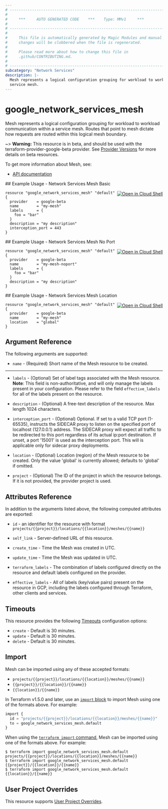 ```yaml
---
# ----------------------------------------------------------------------------
#
#     ***     AUTO GENERATED CODE    ***    Type: MMv1     ***
#
# ----------------------------------------------------------------------------
#
#     This file is automatically generated by Magic Modules and manual
#     changes will be clobbered when the file is regenerated.
#
#     Please read more about how to change this file in
#     .github/CONTRIBUTING.md.
#
# ----------------------------------------------------------------------------
subcategory: "Network Services"
description: |-
  Mesh represents a logical configuration grouping for workload to workload communication within a
  service mesh.
---
```


# google_network_services_mesh

Mesh represents a logical configuration grouping for workload to workload communication within a
service mesh. Routes that point to mesh dictate how requests are routed within this logical
mesh boundary.

~> **Warning:** This resource is in beta, and should be used with the terraform-provider-google-beta provider.
See [Provider Versions](https://terraform.io/docs/providers/google/guides/provider_versions.html) for more details on beta resources.

To get more information about Mesh, see:

* [API documentation](https://cloud.google.com/traffic-director/docs/reference/network-services/rest/v1beta1/projects.locations.meshes)

<div class = "oics-button" style="float: right; margin: 0 0 -15px">
  <a href="https://console.cloud.google.com/cloudshell/open?cloudshell_git_repo=https%3A%2F%2Fgithub.com%2Fterraform-google-modules%2Fdocs-examples.git&cloudshell_image=gcr.io%2Fcloudshell-images%2Fcloudshell%3Alatest&cloudshell_print=.%2Fmotd&cloudshell_tutorial=.%2Ftutorial.md&cloudshell_working_dir=network_services_mesh_basic&open_in_editor=main.tf" target="_blank">
    <img alt="Open in Cloud Shell" src="//gstatic.com/cloudssh/images/open-btn.svg" style="max-height: 44px; margin: 32px auto; max-width: 100%;">
  </a>
</div>
## Example Usage - Network Services Mesh Basic


```hcl
resource "google_network_services_mesh" "default" {
  provider    = google-beta
  name        = "my-mesh"
  labels      = {
    foo = "bar"
  }
  description = "my description"
  interception_port = 443
}
```
<div class = "oics-button" style="float: right; margin: 0 0 -15px">
  <a href="https://console.cloud.google.com/cloudshell/open?cloudshell_git_repo=https%3A%2F%2Fgithub.com%2Fterraform-google-modules%2Fdocs-examples.git&cloudshell_image=gcr.io%2Fcloudshell-images%2Fcloudshell%3Alatest&cloudshell_print=.%2Fmotd&cloudshell_tutorial=.%2Ftutorial.md&cloudshell_working_dir=network_services_mesh_no_port&open_in_editor=main.tf" target="_blank">
    <img alt="Open in Cloud Shell" src="//gstatic.com/cloudssh/images/open-btn.svg" style="max-height: 44px; margin: 32px auto; max-width: 100%;">
  </a>
</div>
## Example Usage - Network Services Mesh No Port


```hcl
resource "google_network_services_mesh" "default" {
  provider    = google-beta
  name        = "my-mesh-noport"
  labels      = {
    foo = "bar"
  }
  description = "my description"
}
```
<div class = "oics-button" style="float: right; margin: 0 0 -15px">
  <a href="https://console.cloud.google.com/cloudshell/open?cloudshell_git_repo=https%3A%2F%2Fgithub.com%2Fterraform-google-modules%2Fdocs-examples.git&cloudshell_image=gcr.io%2Fcloudshell-images%2Fcloudshell%3Alatest&cloudshell_print=.%2Fmotd&cloudshell_tutorial=.%2Ftutorial.md&cloudshell_working_dir=network_services_mesh_location&open_in_editor=main.tf" target="_blank">
    <img alt="Open in Cloud Shell" src="//gstatic.com/cloudssh/images/open-btn.svg" style="max-height: 44px; margin: 32px auto; max-width: 100%;">
  </a>
</div>
## Example Usage - Network Services Mesh Location


```hcl
resource "google_network_services_mesh" "default" {
  provider    = google-beta
  name        = "my-mesh"
  location    = "global"
}
```

## Argument Reference

The following arguments are supported:


* `name` -
  (Required)
  Short name of the Mesh resource to be created.


- - -


* `labels` -
  (Optional)
  Set of label tags associated with the Mesh resource.
  **Note**: This field is non-authoritative, and will only manage the labels present in your configuration.
  Please refer to the field `effective_labels` for all of the labels present on the resource.

* `description` -
  (Optional)
  A free-text description of the resource. Max length 1024 characters.

* `interception_port` -
  (Optional)
  Optional. If set to a valid TCP port (1-65535), instructs the SIDECAR proxy to listen on the
  specified port of localhost (127.0.0.1) address. The SIDECAR proxy will expect all traffic to
  be redirected to this port regardless of its actual ip:port destination. If unset, a port
  '15001' is used as the interception port. This will is applicable only for sidecar proxy
  deployments.

* `location` -
  (Optional)
  Location (region) of the Mesh resource to be created. Only the value 'global' is currently allowed; defaults to 'global' if omitted.

* `project` - (Optional) The ID of the project in which the resource belongs.
    If it is not provided, the provider project is used.


## Attributes Reference

In addition to the arguments listed above, the following computed attributes are exported:

* `id` - an identifier for the resource with format `projects/{{project}}/locations/{{location}}/meshes/{{name}}`

* `self_link` -
  Server-defined URL of this resource.

* `create_time` -
  Time the Mesh was created in UTC.

* `update_time` -
  Time the Mesh was updated in UTC.

* `terraform_labels` -
  The combination of labels configured directly on the resource
   and default labels configured on the provider.

* `effective_labels` -
  All of labels (key/value pairs) present on the resource in GCP, including the labels configured through Terraform, other clients and services.


## Timeouts

This resource provides the following
[Timeouts](https://developer.hashicorp.com/terraform/plugin/sdkv2/resources/retries-and-customizable-timeouts) configuration options:

- `create` - Default is 30 minutes.
- `update` - Default is 30 minutes.
- `delete` - Default is 30 minutes.

## Import


Mesh can be imported using any of these accepted formats:

* `projects/{{project}}/locations/{{location}}/meshes/{{name}}`
* `{{project}}/{{location}}/{{name}}`
* `{{location}}/{{name}}`


In Terraform v1.5.0 and later, use an [`import` block](https://developer.hashicorp.com/terraform/language/import) to import Mesh using one of the formats above. For example:

```tf
import {
  id = "projects/{{project}}/locations/{{location}}/meshes/{{name}}"
  to = google_network_services_mesh.default
}
```

When using the [`terraform import` command](https://developer.hashicorp.com/terraform/cli/commands/import), Mesh can be imported using one of the formats above. For example:

```
$ terraform import google_network_services_mesh.default projects/{{project}}/locations/{{location}}/meshes/{{name}}
$ terraform import google_network_services_mesh.default {{project}}/{{location}}/{{name}}
$ terraform import google_network_services_mesh.default {{location}}/{{name}}
```

## User Project Overrides

This resource supports [User Project Overrides](https://registry.terraform.io/providers/hashicorp/google/latest/docs/guides/provider_reference#user_project_override).
